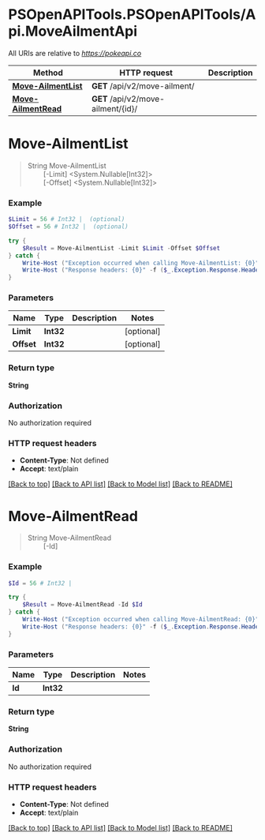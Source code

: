 # PSOpenAPITools.PSOpenAPITools/Api.MoveAilmentApi

All URIs are relative to *https://pokeapi.co*

Method | HTTP request | Description
------------- | ------------- | -------------
[**Move-AilmentList**](MoveAilmentApi.md#Move-AilmentList) | **GET** /api/v2/move-ailment/ | 
[**Move-AilmentRead**](MoveAilmentApi.md#Move-AilmentRead) | **GET** /api/v2/move-ailment/{id}/ | 


<a name="Move-AilmentList"></a>
# **Move-AilmentList**
> String Move-AilmentList<br>
> &nbsp;&nbsp;&nbsp;&nbsp;&nbsp;&nbsp;&nbsp;&nbsp;[-Limit] <System.Nullable[Int32]><br>
> &nbsp;&nbsp;&nbsp;&nbsp;&nbsp;&nbsp;&nbsp;&nbsp;[-Offset] <System.Nullable[Int32]><br>



### Example
```powershell
$Limit = 56 # Int32 |  (optional)
$Offset = 56 # Int32 |  (optional)

try {
    $Result = Move-AilmentList -Limit $Limit -Offset $Offset
} catch {
    Write-Host ("Exception occurred when calling Move-AilmentList: {0}" -f ($_.ErrorDetails | ConvertFrom-Json))
    Write-Host ("Response headers: {0}" -f ($_.Exception.Response.Headers | ConvertTo-Json))
}
```

### Parameters

Name | Type | Description  | Notes
------------- | ------------- | ------------- | -------------
 **Limit** | **Int32**|  | [optional] 
 **Offset** | **Int32**|  | [optional] 

### Return type

**String**

### Authorization

No authorization required

### HTTP request headers

 - **Content-Type**: Not defined
 - **Accept**: text/plain

[[Back to top]](#) [[Back to API list]](../README.md#documentation-for-api-endpoints) [[Back to Model list]](../README.md#documentation-for-models) [[Back to README]](../README.md)

<a name="Move-AilmentRead"></a>
# **Move-AilmentRead**
> String Move-AilmentRead<br>
> &nbsp;&nbsp;&nbsp;&nbsp;&nbsp;&nbsp;&nbsp;&nbsp;[-Id] <Int32><br>



### Example
```powershell
$Id = 56 # Int32 | 

try {
    $Result = Move-AilmentRead -Id $Id
} catch {
    Write-Host ("Exception occurred when calling Move-AilmentRead: {0}" -f ($_.ErrorDetails | ConvertFrom-Json))
    Write-Host ("Response headers: {0}" -f ($_.Exception.Response.Headers | ConvertTo-Json))
}
```

### Parameters

Name | Type | Description  | Notes
------------- | ------------- | ------------- | -------------
 **Id** | **Int32**|  | 

### Return type

**String**

### Authorization

No authorization required

### HTTP request headers

 - **Content-Type**: Not defined
 - **Accept**: text/plain

[[Back to top]](#) [[Back to API list]](../README.md#documentation-for-api-endpoints) [[Back to Model list]](../README.md#documentation-for-models) [[Back to README]](../README.md)

